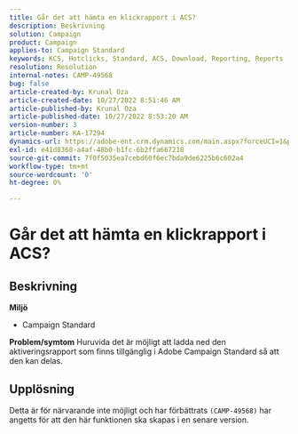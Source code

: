 ```yaml
---
title: Går det att hämta en klickrapport i ACS?
description: Beskrivning
solution: Campaign
product: Campaign
applies-to: Campaign Standard
keywords: KCS, Hotclicks, Standard, ACS, Download, Reporting, Reports
resolution: Resolution
internal-notes: CAMP-49568
bug: false
article-created-by: Krunal Oza
article-created-date: 10/27/2022 8:51:46 AM
article-published-by: Krunal Oza
article-published-date: 10/27/2022 8:53:20 AM
version-number: 3
article-number: KA-17294
dynamics-url: https://adobe-ent.crm.dynamics.com/main.aspx?forceUCI=1&pagetype=entityrecord&etn=knowledgearticle&id=0ecd9090-d455-ed11-bba2-6045bd006c82
exl-id: e41d8368-a4af-48b0-b1fc-6b2ffa667218
source-git-commit: 7f0f5035ea7cebd60f6ec7bda9de6225b6c602a4
workflow-type: tm+mt
source-wordcount: '0'
ht-degree: 0%

---
```


# Går det att hämta en klickrapport i ACS?

## Beskrivning

<b>Miljö</b>
- Campaign Standard



<b>Problem/symtom</b>
Huruvida det är möjligt att ladda ned den aktiveringsrapport som finns tillgänglig i Adobe Campaign Standard så att den kan delas.


## Upplösning


Detta är för närvarande inte möjligt och har förbättrats `(CAMP-49568)` har angetts för att den här funktionen ska skapas i en senare version.
